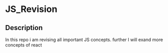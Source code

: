 # JS_Revision
## Description
In this repo i am revising all important JS concepts.
further I will exand more concepts of react
